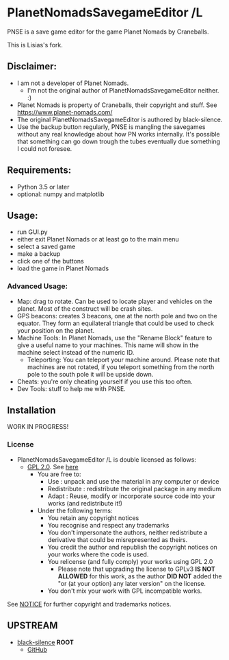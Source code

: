 # PlanetNomadsSavegameEditor /L

PNSE is a save game editor for the game Planet Nomads by Craneballs.

This is Lisias's fork.

## Disclaimer:

- I am not a developer of Planet Nomads.
	- I'm not the original author of PlanetNomadsSavegameEditor neither. :)
- Planet Nomads is property of Craneballs, their copyright and stuff. See https://www.planet-nomads.com/
- The original PlanetNomadsSavegameEditor is authored by black-silence.
- Use the backup button regularly, PNSE is mangling the savegames without any real knowledge about how PN works internally. It's possible that something can go down trough the tubes eventually due something I could not foresee.

## Requirements:

- Python 3.5 or later
- optional: numpy and matplotlib

## Usage:

- run GUI.py
- either exit Planet Nomads or at least go to the main menu
- select a saved game
- make a backup
- click one of the buttons
- load the game in Planet Nomads

### Advanced Usage:

- Map: drag to rotate. Can be used to locate player and vehicles on the planet. Most of the construct will be crash sites.
- GPS beacons: creates 3 beacons, one at the north pole and two on the equator. They form an equilateral triangle that could be used to check your position on the planet.
- Machine Tools: In Planet Nomads, use the "Rename Block" feature to give a useful name to your machines. This name will show in the machine select instead of the numeric ID.
    - Teleporting: You can teleport your machine around. Please note that machines are not rotated, if you teleport something from the north pole to the south pole it will be upside down.
- Cheats: you're only cheating yourself if you use this too often. 
- Dev Tools: stuff to help me with PNSE.

## Installation

WORK IN PROGRESS!

### License

* PlanetNomadsSavegameEditor /L is double licensed as follows:
	+ [GPL 2.0](https://www.gnu.org/licenses/gpl-2.0.txt). See [here](./LICENSE.GPL-2_0)
		+ You are free to:
			- Use : unpack and use the material in any computer or device
			- Redistribute : redistribute the original package in any medium
			- Adapt : Reuse, modify or incorporate source code into your works (and redistribute it!) 
		+ Under the following terms:
			- You retain any copyright notices
			- You recognise and respect any trademarks
			- You don't impersonate the authors, neither redistribute a derivative that could be misrepresented as theirs.
			- You credit the author and republish the copyright notices on your works where the code is used.
			- You relicense (and fully comply) your works using GPL 2.0
				- Please note that upgrading the license to GPLv3 **IS NOT ALLOWED** for this work, as the author **DID NOT** added the "or (at your option) any later version" on the license. 	
			- You don't mix your work with GPL incompatible works.

See [NOTICE](./NOTICE) for further copyright and trademarks notices.


## UPSTREAM

* [black-silence](https://github.com/black-silence/) **ROOT**
	+ [GitHub](https://github.com/black-silence/PlanetNomadsSavegameEditor)
